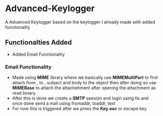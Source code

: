 # Advanced-Keylogger
A Advanced Keylogger based on the keylogger I already made with added functionality

## Functionalties Added
- Added Email Functionality


### Email Functionality
- Made using **MIME** library where we basically use **MIMEMultiPart** to first attach from , to , subject and body to the object then after doing so use **MIMEBase** to attach the attachehment after opening the attachment as read binary.
- After this is done we create a **SMTP** seesion and login using tls and once done send a mail using fromaddr, toaddr, text
- For now this is triggered after we press the **Key.esc** or escape key
